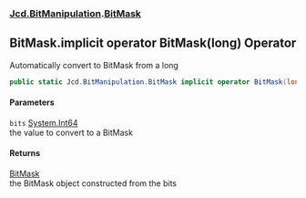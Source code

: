 ### [Jcd.BitManipulation](Jcd_BitManipulation.md 'Jcd.BitManipulation').[BitMask](Jcd_BitManipulation_BitMask.md 'Jcd.BitManipulation.BitMask')
## BitMask.implicit operator BitMask(long) Operator
Automatically convert to BitMask from a long  
```csharp
public static Jcd.BitManipulation.BitMask implicit operator BitMask(long bits);
```
#### Parameters
<a name='Jcd_BitManipulation_BitMask_op_ImplicitJcd_BitManipulation_BitMask(long)_bits'></a>
`bits` [System.Int64](https://docs.microsoft.com/en-us/dotnet/api/System.Int64 'System.Int64')  
the value to convert to a BitMask
  
#### Returns
[BitMask](Jcd_BitManipulation_BitMask.md 'Jcd.BitManipulation.BitMask')  
the BitMask object constructed from the bits
